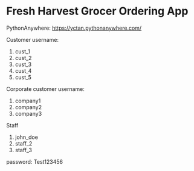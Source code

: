 # Fresh Harvest Grocer Ordering App

PythonAnywhere: https://yctan.pythonanywhere.com/

Customer username:
1. cust_1
2. cust_2
3. cust_3
4. cust_4
5. cust_5

Corporate customer username:
1. company1
2. company2
3. company3

Staff
1. john_doe
2. staff_2
3. staff_3

password: Test123456

